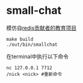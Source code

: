 # small-chat
模仿自[redis贡献者的教育项目](https://github.com/antirez/smallchat)

```shell
make build
./out/bin/smallchat
```

在terminal中执行以下命令
```shell
nc 127.0.0.1 7712
/nick <nick> #重新命令
```